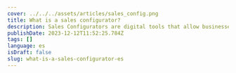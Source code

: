 ```yaml
---
cover: ../../../assets/articles/sales_config.png
title: What is a sales configurator?
description: Sales Configurators are digital tools that allow businesses to customize and quote products efficiently, enhancing customer experience and sales processes.
publishDate: 2023-12-12T11:52:25.784Z
tags: []
language: es
isDraft: false
slug: what-is-a-sales-configurator-es
---
```

